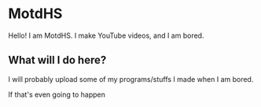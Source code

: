 # MotdHS
Hello! I am MotdHS. I make YouTube videos, and I am bored.

## What will I do here?
I will probably upload some of my programs/stuffs I made when I am bored.

If that's even going to happen

<!--
**MotdHS/MotdHS** is a ✨ _special_ ✨ repository because its `README.md` (this file) appears on your GitHub profile.

Here are some ideas to get you started:

- 🔭 I’m currently working on ...
- 🌱 I’m currently learning ...
- 👯 I’m looking to collaborate on ...
- 🤔 I’m looking for help with ...
- 💬 Ask me about ...
- 📫 How to reach me: ...
- 😄 Pronouns: ...
- ⚡ Fun fact: ...
-->
